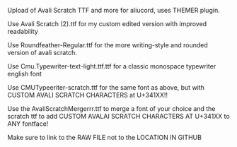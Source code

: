 Upload of Avali Scratch TTF and more for aliucord, uses THEMER plugin. 

Use Avali Scratch (2).ttf for my custom edited version with improved readability


Use Roundfeather-Regular.ttf for the more writing-style and rounded version of avali scratch.

Use Cmu.Typewriter-text-light.ttf.ttf for a classic monospace typewriter english font

Use CMUTypeeriter-scratch.ttf for the same font as above, but with CUSTOM AVALI SCRATCH CHARACTERS at U+341XX!!

Use the AvaliScratchMergerrr.ttf to merge a font of your choice and the scratch ttf to add CUSTOM AVALAI SCRATCH CHARACTERS AT U+341XX to ANY fontface! 

Make sure to link to the RAW FILE not to the LOCATION IN GITHUB 
